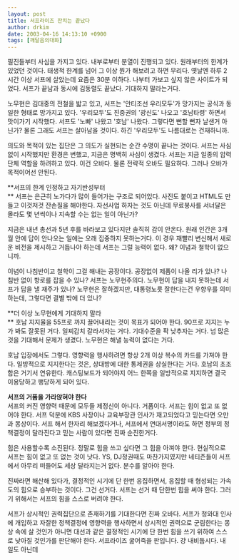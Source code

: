 ```yaml
---
layout: post
title: 서프라이즈 잔치는 끝났다
author: drkim
date: 2003-04-16 14:13:10 +0900
tags: [깨달음의대화]
---
```

필진들부터 사심을 가지고 있다. 내부로부터 분열이 진행되고 있다. 원래부터의 한계가 있었던 것이다. 태생적 한계를 넘어 그 이상 뭔가 해보려고 하면 무리다. 옛날엔 하루 2시간 이상 서프에 살았는데 요즘은 30분 이하다. 나부터 가보고 싶지 않은 사이트가 되었다. 서프가 끝남과 동시에 김동렬도 끝났다. 기대하지 말라는거다. 

노무현은 김대중의 전철을 밟고 있고, 서프는 '안티조선 우리모두'가 망가지는 공식과 동일한 형태로 망가지고 있다. '우리모두'도 진중권의 '광신도' 나오고 '호남타령' 하면서 맛이가기 시작했다. 서프도 '노빠' 나왔고 '호남' 나왔다. 그렇다면 뻔할 뻔자 날샌거 아닌가? 물론 그래도 서프는 살아남을 것이다. 하긴 '우리모두'도 나름대로는 건재하니까. 

의도와 목적이 있는 집단은 그 의도가 실현되는 순간 수명이 끝나는 것이다. 서프는 사심없이 시작했지만 환경은 변했고, 지금은 명백히 사심이 생겼다. 서프는 지금 일종의 압력단체 역할을 하려하고 있다. 이건 오바다. 물론 전략적 오바도 필요하다. 그러나 오바가 목적이어선 안된다. 

**서프의 한계 인정하고 자기반성부터  
** 서프는 은근히 노가다가 많이 들어가는 구조로 되어있다. 사진도 붙이고 HTML도 만들고 이것저것 잔손질을 해야한다. 자선사업 하자는 것도 아닌데 무료봉사를 서너달은 몰라도 몇 년씩이나 지속할 수는 없는 일이 아닌가? 

지금은 내년 총선과 5년 후를 바라보고 있다지만 솔직히 감이 안온다. 원래 인간은 3개월 안에 답이 안나오는 일에는 오래 집중하지 못하는거다. 이 경우 재빨리 변신해서 새로운 비전을 제시하고 거듭나야 하는데 서프는 그럴 능력이 없다. 왜? 이념과 철학이 없으니까. 

이념이 나침반이고 철학이 그걸 해내는 공장이다. 공장없이 제품이 나올 리가 있나? 나침반 없이 항로를 잡을 수 있나? 서프는 노무현주의다. 노무현이 답을 내지 못하는데 서프가 답을 낼 재주가 있나? 노무현은 잘하겠지만, 대통령노릇 잘한다는건 우향우를 의미하는데, 그렇다면 결별 밖에 더 있나? 

**더 이상 노무현에게 기대하지 말라  
** 호남 지지율을 55프로 까지 끌어내리는 것이 목표가 되어야 한다. 90프로 지지는 누가 봐도 잘못된 거다. 일찌감치 갈라서자는 거다. 기대수준을 팍 낮추자는 거다. 넘 많은 것을 기대해서 문제가 생겼다. 노무현은 해낼 능력이 없다는 거다. 

호남 입장에서도 그렇다. 영향력을 행사하려면 항상 2개 이상 복수의 카드를 가져야 한다. 일방적으로 지지한다는 것은, 상대방에 대한 통제권을 상실한다는 거다. 호남의 초조함은 거기서 연유한다. 캐스팅보드가 되어야지 어느 한쪽을 일방적으로 지지하면 결국 이용당하고 팽당하게 되어 있다. 

**서프의 거품을 가라앉혀야 한다**  
서프의 커진 영향력 때문에 모두들 제정신이 아니다. 거품이다. 서프는 힘이 없고 또 없어야 한다. 서프 덕분에 KBS 사장이나 교육부장관 인사가 재고되었다고 믿는다면 오만과 몽상이다. 서프 해서 한자리 해보겠다거나, 서프에서 연대서명이라도 하면 정부의 정책결정이 달라진다고 믿는 사람이 있다면 진짜 순진한거다. 

힘은 사용할수록 소진된다. 정말로 힘을 쓰고 싶다면 그 힘을 아껴야 한다. 현실적으로 서프는 힘이 없고 또 없는 것이 낫다. YS, DJ정권때도 마찬가지였지만 네티즌들이 서프에서 아무리 떠들어도 세상 달라지는거 없다. 분수를 알아야 한다. 

진짜라면 해산해 있다가, 결정적인 시기에 단 한번 응집하면서, 응집할 때 형성되는 가속도의 힘으로 승부하는 것이다. 그건 선거다. 서프는 선거 때 단한번 힘을 써야 한다. 그러기 위해서는 서프의 힘을 스스로 버려야 한다. 

서프가 상시적인 권력집단으로 존재하기를 기대한다면 진짜 오바다. 서프가 청와대 인사에 개입하고 자잘한 정책결정에 영향력을 행사하면서 상시적인 권력으로 군림한다는 몽상 속에 살 것인가 아니면 대선과 같은 결정적인 시기에 단 한번 힘을 쓰기 위하여 스스로 낮아질 것인가를 판단해야 한다. 서프라이즈 굶어죽을 판입니다. 걍 내비둡시다. 내 일도 아닌데